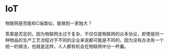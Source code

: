# IoT

物联网是否能和C端类似，能做到一家独大？

答案是否定的，因为物联网太过于复杂，不仅仅是物联网的众多协议，即使是同一种物品的生产工艺流程对于不同的企业来说都可能是不同的，因为没有办法有一个统一的做法，也就是这样，人人都有机会在物联网中分一杯羹。
